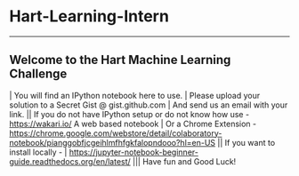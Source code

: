 # Hart-Learning-Intern

-------------------------
## Welcome to the Hart Machine Learning Challenge
|
You will find an IPython notebook here to use.
|
Please upload your solution to a Secret Gist @ gist.github.com
|
And send us an email with your link.
||
If you do not have IPython setup or do not know how use - https://wakari.io/ A web based notebook
|
Or a Chrome Extension - https://chrome.google.com/webstore/detail/colaboratory-notebook/pianggobfjcgeihlmfhfgkfalopndooo?hl=en-US
||
If you want to install locally - 
|
https://jupyter-notebook-beginner-guide.readthedocs.org/en/latest/
|||
Have fun and Good Luck!
